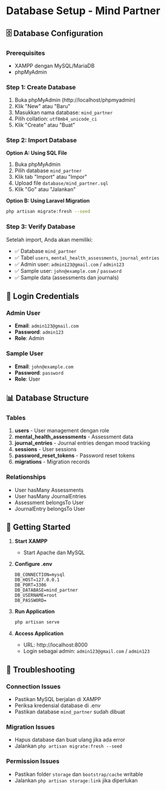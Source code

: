 # Database Setup - Mind Partner

## 🗄️ Database Configuration

### Prerequisites
- XAMPP dengan MySQL/MariaDB
- phpMyAdmin

### Step 1: Create Database
1. Buka phpMyAdmin (http://localhost/phpmyadmin)
2. Klik "New" atau "Baru"
3. Masukkan nama database: `mind_partner`
4. Pilih collation: `utf8mb4_unicode_ci`
5. Klik "Create" atau "Buat"

### Step 2: Import Database
**Option A: Using SQL File**
1. Buka phpMyAdmin
2. Pilih database `mind_partner`
3. Klik tab "Import" atau "Impor"
4. Upload file `database/mind_partner.sql`
5. Klik "Go" atau "Jalankan"

**Option B: Using Laravel Migration**
```bash
php artisan migrate:fresh --seed
```

### Step 3: Verify Database
Setelah import, Anda akan memiliki:
- ✅ Database `mind_partner`
- ✅ Tabel `users`, `mental_health_assessments`, `journal_entries`
- ✅ Admin user: `admin123@gmail.com` / `admin123`
- ✅ Sample user: `john@example.com` / `password`
- ✅ Sample data (assessments dan journals)

## 🔐 Login Credentials

### Admin User
- **Email**: `admin123@gmail.com`
- **Password**: `admin123`
- **Role**: Admin

### Sample User
- **Email**: `john@example.com`
- **Password**: `password`
- **Role**: User

## 📊 Database Structure

### Tables
1. **users** - User management dengan role
2. **mental_health_assessments** - Assessment data
3. **journal_entries** - Journal entries dengan mood tracking
4. **sessions** - User sessions
5. **password_reset_tokens** - Password reset tokens
6. **migrations** - Migration records

### Relationships
- User hasMany Assessments
- User hasMany JournalEntries
- Assessment belongsTo User
- JournalEntry belongsTo User

## 🚀 Getting Started

1. **Start XAMPP**
   - Start Apache dan MySQL

2. **Configure .env**
   ```env
   DB_CONNECTION=mysql
   DB_HOST=127.0.0.1
   DB_PORT=3306
   DB_DATABASE=mind_partner
   DB_USERNAME=root
   DB_PASSWORD=
   ```

3. **Run Application**
   ```bash
   php artisan serve
   ```

4. **Access Application**
   - URL: http://localhost:8000
   - Login sebagai admin: `admin123@gmail.com` / `admin123`

## 🔧 Troubleshooting

### Connection Issues
- Pastikan MySQL berjalan di XAMPP
- Periksa kredensial database di .env
- Pastikan database `mind_partner` sudah dibuat

### Migration Issues
- Hapus database dan buat ulang jika ada error
- Jalankan `php artisan migrate:fresh --seed`

### Permission Issues
- Pastikan folder `storage` dan `bootstrap/cache` writable
- Jalankan `php artisan storage:link` jika diperlukan 
